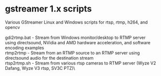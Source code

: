 # gstreamer 1.x scripts
Various GStreamer Linux and Windows scripts for rtsp, rtmp, h264, and opencv\
\
gdi2rtmp.bat      - Stream from Windows monitor/desktop to RTMP server using directsound, NVidia and AMD hardware acceleration, and software encoding examples\
rtmp2rtmp         - Stream from an RTMP source to an RTMP server using directsound audio for the destination stream\
rtsp2rtmp.sh      - Stream from various rtsp cameras to RTMP server (Wyze V2 Dafang, Wyze V3 rtsp, SV3C PTZ)\
